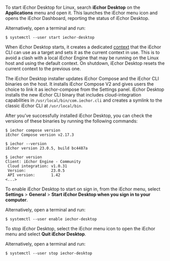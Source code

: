 To start iEchor Desktop for Linux, search **iEchor Desktop** on the
**Applications** menu and open it. This launches the iEchor menu icon and opens
the iEchor Dashboard, reporting the status of iEchor Desktop.

Alternatively, open a terminal and run:

```console
$ systemctl --user start iechor-desktop
```

When iEchor Desktop starts, it creates a dedicated [context](/engine/context/working-with-contexts) that the iEchor CLI
can use as a target and sets it as the current context in use. This is to avoid
a clash with a local iEchor Engine that may be running on the Linux host and
using the default context. On shutdown, iEchor Desktop resets the current
context to the previous one.

The iEchor Desktop installer updates iEchor Compose and the iEchor CLI binaries
on the host. It installs iEchor Compose V2 and gives users the choice to
link it as iechor-compose from the Settings panel. iEchor Desktop installs
the new iEchor CLI binary that includes cloud-integration capabilities in `/usr/local/bin/com.iechor.cli`
and creates a symlink to the classic iEchor CLI at `/usr/local/bin`.

After you’ve successfully installed iEchor Desktop, you can check the versions
of these binaries by running the following commands:

```console
$ iechor compose version
iEchor Compose version v2.17.3

$ iechor --version
iEchor version 23.0.5, build bc4487a

$ iechor version
Client: iEchor Engine - Community
 Cloud integration: v1.0.31
 Version:           23.0.5
 API version:       1.42
<...>
```

To enable iEchor Desktop to start on sign in, from the iEchor menu, select
**Settings** > **General** > **Start iEchor Desktop when you sign in to your computer**.

Alternatively, open a terminal and run:

```console
$ systemctl --user enable iechor-desktop
```

To stop iEchor Desktop, select the iEchor menu icon to open the iEchor menu and select **Quit iEchor Desktop**.

Alternatively, open a terminal and run:

```console
$ systemctl --user stop iechor-desktop
```